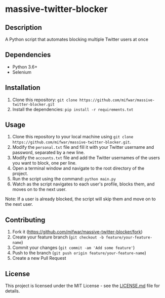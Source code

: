 # massive-twitter-blocker

## Description

A Python script that automates blocking multiple Twitter users at once

## Dependencies

- Python 3.6+
- Selenium

## Installation

1. Clone this repository: `git clone https://github.com/mifwar/massive-twitter-blocker.git`
2. Install the dependencies: `pip install -r requirements.txt`

## Usage

1. Clone this repository to your local machine using `git clone https://github.com/mifwar/massive-twitter-blocker.git`.
2. Modify the `personal.txt` file and fill it with your Twitter username and password, separated by a new line.
3. Modify the `accounts.txt` file and add the Twitter usernames of the users you want to block, one per line.
4. Open a terminal window and navigate to the root directory of the project.
5. Run the script using the command: `python main.py`
6. Watch as the script navigates to each user's profile, blocks them, and moves on to the next user.

Note: If a user is already blocked, the script will skip them and move on to the next user.

## Contributing

1. Fork it (https://github.com/mifwar/massive-twitter-blocker/fork)
2. Create your feature branch (`git checkout -b feature/your-feature-name`)
3. Commit your changes (`git commit -am 'Add some feature'`)
4. Push to the branch (`git push origin feature/your-feature-name`)
5. Create a new Pull Request

## License

This project is licensed under the MIT License - see the [LICENSE.md](LICENSE.md) file for details.
